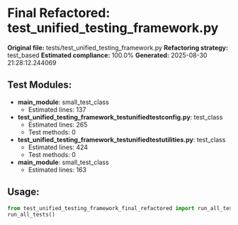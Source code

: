 # Final Refactored: test_unified_testing_framework.py

**Original file:** tests/test_unified_testing_framework.py
**Refactoring strategy:** test_based
**Estimated compliance:** 100.0%
**Generated:** 2025-08-30 21:28:12.244069

## Test Modules:
- **main_module**: small_test_class
  - Estimated lines: 137
- **test_unified_testing_framework_testunifiedtestconfig.py**: test_class
  - Estimated lines: 265
  - Test methods: 0
- **test_unified_testing_framework_testunifiedtestutilities.py**: test_class
  - Estimated lines: 424
  - Test methods: 0
- **main_module**: small_test_class
  - Estimated lines: 163

## Usage:
```python
from test_unified_testing_framework_final_refactored import run_all_tests
run_all_tests()
```
